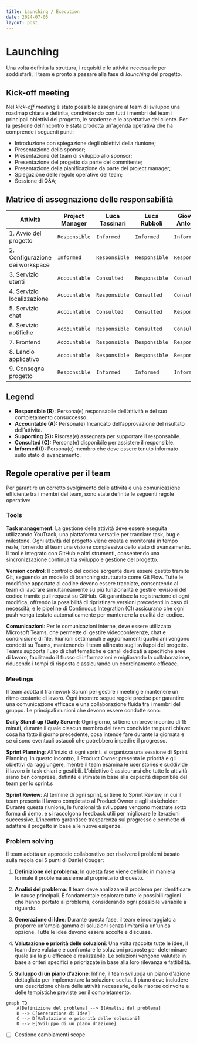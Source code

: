 ```yaml
---
title: Launching / Execution
date: 2024-07-05
layout: post
---
```


# Launching
Una volta definita la struttura, i requisiti e le attività necessarie per soddisfarli, il team è pronto a passare alla fase di _launching_ del progetto. 

## Kick-off meeting
Nel _kick-off meeting_ è stato possibile assegnare al team di sviluppo una roadmap chiara e definita, condividendo con tutti i membri del team i principali obiettivi del progetto, le scadenze e le aspettative del cliente.
Per la gestione dell'incontro è stata prodotta un'agenda operativa che ha comprende i seguenti punti:

- Introduzione con spiegazione degli obiettivi della riunione;
- Presentazione dello sponsor;
- Presentazione del team di sviluppo allo sponsor;
- Presentazione del progetto da parte del commitente;
- Presentazione della pianificazione da parte del project manager;
- Spiegazione delle regole operative del team;
- Sessione di Q&A;

## Matrice di assegnazione delle responsabilità

| Attività                        | Project Manager   | Luca Tassinari    | Luca Rubboli      | Giovanni Antonioni   |
|---------------------------------|-------------------|-------------------|-------------------|----------------------|
| 1. Avvio del progetto           | `Responsible`     | `Informed`        | `Informed`        | `Informed`           |
| 2. Configurazione dei workspace | `Informed`        | `Responsible`     | `Responsible`     | `Responsible`        |
| 3. Servizio utenti              | `Accountable`     | `Consulted`       | `Responsible`     | `Consulted`          |
| 4. Servizio localizzazione      | `Accountable`     | `Responsible`     | `Consulted`       | `Consulted`          |
| 5. Servizio chat                | `Accountable`     | `Consulted`       | `Consulted`       | `Responsible`        |
| 6. Servizio notifiche           | `Accountable`     | `Responsible`     | `Consulted`       | `Consulted`          |
| 7. Frontend                     | `Accountable`     | `Responsible`     | `Responsible`     | `Responsible`        | 
| 8. Lancio applicativo           | `Accountable`     | `Responsible`     | `Responsible`     | `Responsible`        |
| 9. Consegna progetto            | `Responsible`     | `Informed`        | `Informed`        | `Informed`           |

## Legend
- **Responsible (R):** Persona(e) responsabile dell’attività e del suo completamento consuccesso.
- **Accountable (A):** Persona(e) Incaricato dell’approvazione del risultato dell’attività.
- **Supporting (S):** Risorsa(e) assegnata per supportare il responsabile.
- **Consulted (C):** Persona(e) disponibile per assistere il responsible.
- **Informed (I):** Persona(e) membro che deve essere tenuto informato sullo stato di avanzamento.

## Regole operative per il team
Per garantire un corretto svolgimento delle attività e una comunicazione efficiente tra i membri del team, sono state definite le seguenti regole operative:

### Tools
**Task management**: La gestione delle attività deve essere eseguita utilizzando YouTrack, una piattaforma versatile per tracciare task, bug e milestone. Ogni attività del progetto viene creata e monitorata in tempo reale, fornendo al team una visione complessiva dello stato di avanzamento. Il tool è integrato con GitHub e altri strumenti, consentendo una sincronizzazione continua tra sviluppo e gestione del progetto.

**Version control**: Il controllo del codice sorgente deve essere gestito tramite Git, seguendo un modello di branching strutturato come Git Flow. Tutte le modifiche apportate al codice devono essere tracciate, consentendo al team di lavorare simultaneamente su più funzionalità e gestire revisioni del codice tramite pull request su GitHub. Git garantisce la registrazione di ogni modifica, offrendo la possibilità di ripristinare versioni precedenti in caso di necessità, e le pipeline di Continuous Integration (CI) assicurano che ogni push venga testato automaticamente per mantenere la qualità del codice.

**Comunicazioni**: Per le comunicazioni interne, deve essere utilizzato Microsoft Teams, che permette di gestire videoconferenze, chat e condivisione di file. Riunioni settimanali e aggiornamenti quotidiani vengono condotti su Teams, mantenendo il team allineato sugli sviluppi del progetto. Teams supporta l'uso di chat tematiche e canali dedicati a specifiche aree di lavoro, facilitando il flusso di informazioni e migliorando la collaborazione, riducendo i tempi di risposta e assicurando un coordinamento efficace.

### Meetings

Il team adotta il framework Scrum per gestire i meeting e mantenere un ritmo costante di lavoro. Ogni incontro segue regole precise per garantire una comunicazione efficace e una collaborazione fluida tra i membri del gruppo. Le principali riunioni che devono essere condotte sono:

**Daily Stand-up (Daily Scrum)**: Ogni giorno, si tiene un breve incontro di 15 minuti, durante il quale ciascun membro del team condivide tre punti chiave: cosa ha fatto il giorno precedente, cosa intende fare durante la giornata e se ci sono eventuali ostacoli che potrebbero impedire il progresso. 

**Sprint Planning**: All'inizio di ogni sprint, si organizza una sessione di Sprint Planning. In questo incontro, il Product Owner presenta le priorità e gli obiettivi da raggiungere, mentre il team esamina le user stories e suddivide il lavoro in task chiari e gestibili. L’obiettivo è assicurarsi che tutte le attività siano ben comprese, definite e stimate in base alla capacità disponibile del team per lo sprint.s

**Sprint Review**: Al termine di ogni sprint, si tiene lo Sprint Review, in cui il team presenta il lavoro completato al Product Owner e agli stakeholder. Durante questa riunione, le funzionalità sviluppate vengono mostrate sotto forma di demo, e si raccolgono feedback utili per migliorare le iterazioni successive. L'incontro garantisce trasparenza sul progresso e permette di adattare il progetto in base alle nuove esigenze.

### Problem solving
Il team adotta un approccio collaborativo per risolvere i problemi basato sulla regola dei 5 punti di Daniel
Couger:

1. **Definizione del problema**: In questa fase viene definito in maniera formale il problema assieme al proprietario di questo.

2. **Analisi del problema**: Il team deve analizzare il problema per identificare le cause principali. È fondamentale esplorare tutte le possibili ragioni che hanno portato al problema, considerando ogni possibile variabile a riguardo.

3. **Generazione di Idee**: Durante questa fase, il team è incoraggiato a proporre un'ampia gamma di soluzioni senza limitarsi a un'unica opzione. Tutte le idee devono essere accolte e discusse.

4. **Valutazione e priorità delle soluzioni**: Una volta raccolte tutte le idee, il team deve valutare e confrontare le soluzioni proposte per determinare quale sia la più efficace e realizzabile. Le soluzioni vengono valutate in base a criteri specifici e priorizzate in base alla loro rilevanza e fattibilità.

5. **Sviluppo di un piano d'azione**: Infine, il team sviluppa un piano d'azione dettagliato per implementare la soluzione scelta. Il piano deve includere una descrizione chiara delle attività necessarie, delle risorse coinvolte e delle tempistiche previste per il completamento.

```mermaid
graph TD
    A[Definizione del problema] --> B[Analisi del problema]
    B --> C[Generazione di Idee]
    C --> D[Valutazione e priorità delle soluzioni]
    D --> E[Sviluppo di un piano d'azione]
``` 

- [ ] Gestione cambiamenti scope
